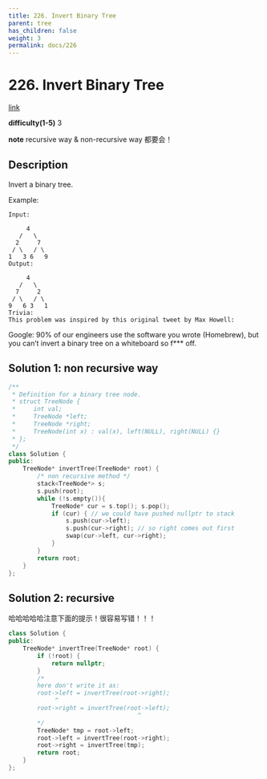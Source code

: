 ```yaml
---
title: 226. Invert Binary Tree
parent: tree
has_children: false
weight: 3
permalink: docs/226
---
```

# 226. Invert Binary Tree
[link](https://leetcode.com/problems/invert-binary-tree/)

**difficulty(1-5)** 
3

**note**
recursive way & non-recursive way 都要会！

## Description
Invert a binary tree.

Example:
```
Input:

     4
   /   \
  2     7
 / \   / \
1   3 6   9
Output:

     4
   /   \
  7     2
 / \   / \
9   6 3   1
Trivia:
This problem was inspired by this original tweet by Max Howell:
```
Google: 90% of our engineers use the software you wrote (Homebrew), but you can’t invert a binary tree on a whiteboard so f*** off.

## Solution 1: non recursive way
```c++
/**
 * Definition for a binary tree node.
 * struct TreeNode {
 *     int val;
 *     TreeNode *left;
 *     TreeNode *right;
 *     TreeNode(int x) : val(x), left(NULL), right(NULL) {}
 * };
 */
class Solution {
public:
    TreeNode* invertTree(TreeNode* root) {
        /* non recursive method */ 
        stack<TreeNode*> s;
        s.push(root);
        while (!s.empty()){
            TreeNode* cur = s.top(); s.pop();
            if (cur) { // we could have pushed nullptr to stack
                s.push(cur->left); 
                s.push(cur->right); // so right comes out first
                swap(cur->left, cur->right);
            }
        }
        return root;
    }
};
```
## Solution 2: recursive
哈哈哈哈哈注意下面的提示！很容易写错！！！
```c++
class Solution {
public:
    TreeNode* invertTree(TreeNode* root) {
        if (!root) {
            return nullptr;
        }
        /*
        here don't write it as: 
        root->left = invertTree(root->right);
             ^
        root->right = invertTree(root->left);
                                    ^
        */
        TreeNode* tmp = root->left;
        root->left = invertTree(root->right);
        root->right = invertTree(tmp);
        return root;
    }
};
```